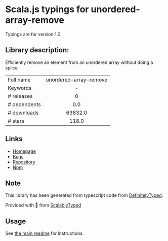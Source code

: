 
# Scala.js typings for unordered-array-remove

Typings are for version 1.0

## Library description:
Efficiently remove an element from an unordered array without doing a splice

|                    |                 |
| ------------------ | :-------------: |
| Full name          | unordered-array-remove |
| Keywords           | - |
| # releases         | 0 |
| # dependents       | 0.0 |
| # downloads        | 63832.0 |
| # stars            | 118.0 |

## Links
- [Homepage](https://github.com/mafintosh/unordered-array-remove)
- [Bugs](https://github.com/mafintosh/unordered-array-remove/issues)
- [Repository](https://github.com/mafintosh/unordered-array-remove)
- [Npm](https://www.npmjs.com/package/unordered-array-remove)
    


## Note
This library has been generated from typescript code from [DefinitelyTyped](https://definitelytyped.org).

Provided with :purple_heart: from [ScalablyTyped](https://github.com/oyvindberg/ScalablyTyped)

## Usage
See [the main readme](../../readme.md) for instructions.


